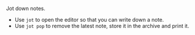 Jot down notes.

- Use `jot` to open the editor so that you can write down a note.
- Use `jot pop` to remove the latest note, store it in the archive and
  print it.
